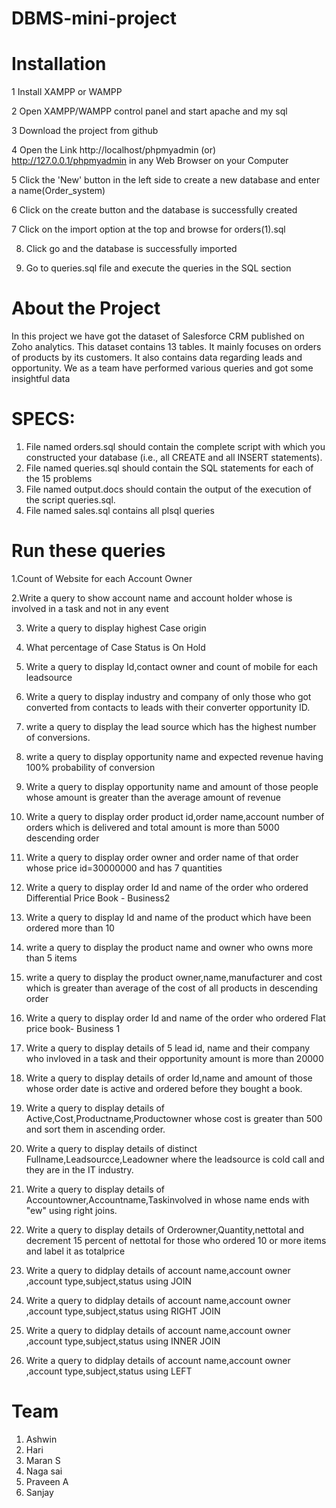 # DBMS-mini-project
# Installation

 1 Install XAMPP or WAMPP

 2 Open XAMPP/WAMPP control panel and start apache and my sql

 3 Download the project from github

 4 Open the Link http://localhost/phpmyadmin (or) http://127.0.0.1/phpmyadmin in any Web Browser on your Computer

 5 Click  the 'New' button in the left side to create a new database and enter a name(Order_system)

 6 Click on the create button and the database is successfully created

 7 Click on the import option at the top and browse for orders(1).sql 
 
 8. Click go and the database is successfully imported

 9. Go to queries.sql file and execute the queries in the SQL section 
 
 
# About the Project

In this project we have got the dataset of Salesforce CRM published on Zoho analytics. This dataset contains 13 tables. It mainly focuses on orders of products by its customers. It also contains data regarding leads and opportunity. We as a team have performed various queries and got some insightful data


 

 
# SPECS:

1. File named orders.sql should contain the complete script with which you constructed your database (i.e., all CREATE and all INSERT statements).
2.  File named queries.sql should contain the SQL statements for each of the 15 problems 
3.  File named output.docs should contain the output of the execution of the script queries.sql.
4.  File named sales.sql contains all plsql queries

# Run these queries

1.Count of Website for each Account Owner

2.Write a query to show account name and account holder whose is involved in a task and not in any event

3. Write a query to display highest Case origin 

4. What percentage of Case Status is On Hold 

5. Write a query to display Id,contact owner and count of mobile for each leadsource

6. Write a query to display industry and company of only those who got converted from contacts to leads with their converter opportunity ID.

7. write a query to display the lead source which has the highest number of conversions.

8. write a query to display opportunity name and expected revenue having 100% probability of conversion

9. Write a query to display opportunity name and amount of those people whose amount is greater than the average amount of revenue

10. Write a query to display order product id,order name,account number of orders which is delivered and total amount is more than 5000 descending order

11.  Write a query to display order owner and order name of that order whose price id=30000000  and has 7 quantities

12.  Write a query to display order Id and name of the order who ordered Differential Price Book - Business2

13.  Write a query to display Id and name of the product which have been ordered more than 10

14.  write a query to display the product name and owner who owns more than 5 items

15.  write a query to display the product owner,name,manufacturer and cost which is greater than average of the cost of all products in descending order


16.  Write a query to display order Id and name of the order who ordered Flat price book- Business 1


17. Write a query to display details of 5 lead id, name and their company who invloved in a task and their opportunity amount is more than 20000  


18.  Write a query to display details of order Id,name and amount of those whose order date is active and ordered before they bought a book.

19.  Write a query to display details of Active,Cost,Productname,Productowner whose cost is greater than 500 and sort them in ascending order.  

20.  Write a query to display details of distinct Fullname,Leadsourcce,Leadowner where the leadsource is cold call and they are in the IT industry.

21.  Write a query to display details of Accountowner,Accountname,Taskinvolved in whose name ends with "ew" using right joins.

22.  Write a query to display details of Orderowner,Quantity,nettotal and decrement 15 percent of nettotal for those who ordered 10 or more items and label it as totalprice

23.  Write a query to didplay details of account name,account owner ,account type,subject,status using JOIN

24.  Write a query to didplay details of account name,account owner ,account type,subject,status using RIGHT JOIN

25.  Write a query to didplay details of account name,account owner ,account type,subject,status using INNER JOIN

26.  Write a query to didplay details of account name,account owner ,account type,subject,status using LEFT





# Team
1. Ashwin 
2. Hari  
3. Maran S 
4. Naga sai
5. Praveen A
6. Sanjay






